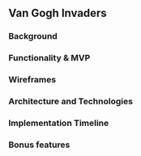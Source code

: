 ## Van Gogh Invaders

### Background

### Functionality & MVP  

### Wireframes


### Architecture and Technologies

### Implementation Timeline

### Bonus features
